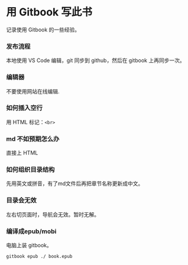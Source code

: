 # 用 Gitbook 写此书

记录使用 Gitbook 的一些经验。
<br>

### 发布流程

本地使用 VS Code 编辑，git 同步到 github，然后在 gitbook 上再同步一次。

### 编辑器

不要使用网站在线编辑.

### 如何插入空行

用 HTML 标记：`<br>`

### md 不如预期怎么办

直接上 HTML

### 如何组织目录结构

先用英文或拼音，有了md文件后再把章节名称更新成中文。

### 目录会无效

左右切页面时，导航会无效。暂时无解。

### 编译成epub/mobi

电脑上装 gitbook。

```bash
gitbook epub ./ book.epub
```
